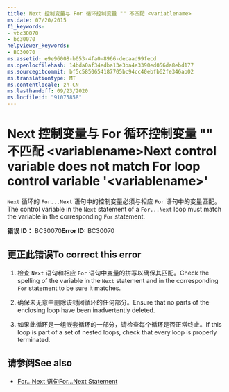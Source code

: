 ```yaml
---
title: Next 控制变量与 For 循环控制变量 "" 不匹配 <variablename>
ms.date: 07/20/2015
f1_keywords:
- vbc30070
- bc30070
helpviewer_keywords:
- BC30070
ms.assetid: e9e96008-b053-4fa0-8966-decaad99fecd
ms.openlocfilehash: 14bda0af34edba13e3ba4e3390ed056da8ebd177
ms.sourcegitcommit: bf5c5850654187705bc94cc40ebfb62fe346ab02
ms.translationtype: MT
ms.contentlocale: zh-CN
ms.lasthandoff: 09/23/2020
ms.locfileid: "91075858"
---
```

# <a name="next-control-variable-does-not-match-for-loop-control-variable-variablename"></a><span data-ttu-id="06675-102">Next 控制变量与 For 循环控制变量 "" 不匹配 \<variablename></span><span class="sxs-lookup"><span data-stu-id="06675-102">Next control variable does not match For loop control variable '\<variablename>'</span></span>

<span data-ttu-id="06675-103">`Next` 循环的 `For...Next` 语句中的控制变量必须与相应 `For` 语句中的变量匹配。</span><span class="sxs-lookup"><span data-stu-id="06675-103">The control variable in the `Next` statement of a `For...Next` loop must match the variable in the corresponding `For` statement.</span></span>  
  
 <span data-ttu-id="06675-104">**错误 ID：** BC30070</span><span class="sxs-lookup"><span data-stu-id="06675-104">**Error ID:** BC30070</span></span>  
  
## <a name="to-correct-this-error"></a><span data-ttu-id="06675-105">更正此错误</span><span class="sxs-lookup"><span data-stu-id="06675-105">To correct this error</span></span>  
  
1. <span data-ttu-id="06675-106">检查 `Next` 语句和相应 `For` 语句中变量的拼写以确保其匹配。</span><span class="sxs-lookup"><span data-stu-id="06675-106">Check the spelling of the variable in the `Next` statement and in the corresponding `For` statement to be sure it matches.</span></span>  
  
2. <span data-ttu-id="06675-107">确保未无意中删除该封闭循环的任何部分。</span><span class="sxs-lookup"><span data-stu-id="06675-107">Ensure that no parts of the enclosing loop have been inadvertently deleted.</span></span>  
  
3. <span data-ttu-id="06675-108">如果此循环是一组嵌套循环的一部分，请检查每个循环是否正常终止。</span><span class="sxs-lookup"><span data-stu-id="06675-108">If this loop is part of a set of nested loops, check that every loop is properly terminated.</span></span>  
  
## <a name="see-also"></a><span data-ttu-id="06675-109">请参阅</span><span class="sxs-lookup"><span data-stu-id="06675-109">See also</span></span>

- [<span data-ttu-id="06675-110">For...Next 语句</span><span class="sxs-lookup"><span data-stu-id="06675-110">For...Next Statement</span></span>](../language-reference/statements/for-next-statement.md)

